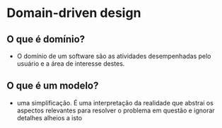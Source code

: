 # Domain-driven design
## O que é domínio?
- O domínio de um software são as atividades desempenhadas pelo usuário e a área de interesse destes.
## O que é um modelo?
- uma simplificação. É uma interpretação da realidade que abstrai os aspectos relevantes para resolver o problema em questão e ignorar detalhes alheios a isto